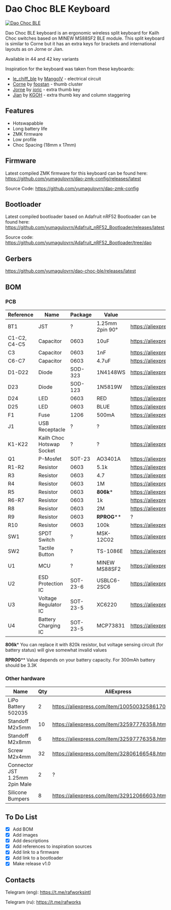 # Dao Choc BLE Keyboard

[![Dao Choc BLE](https://i.imgur.com/Edb27iAh.jpg)](https://i.imgur.com/Edb27iA.jpg)

Dao Choc BLE keyboard is an ergonomic wireless split keyboard for Kailh Choc switches based on MINEW MS88SF2 BLE module. This split keyboard is similar to Corne but it has an extra keys for brackets and international layouts as on Jorne or Jian.

Available in 44 and 42 key variants

Inspiration for the keyboard was taken from these keyboards:
- [le_chiff_ble](https://github.com/MangoIV/le_chiff_ble) by [MangoIV](https://github.com/MangoIV) - electrical circuit
- [Corne](https://github.com/foostan/crkbd) by [foostan](https://github.com/foostan) - thumb cluster
- [Jorne](https://github.com/joric/jorne) by [joric](https://github.com/joric) - extra thumb key
- [Jian](https://github.com/KGOH/Jian-Info) by [KGOH](https://github.com/KGOH) - extra thumb key and column staggering

## Features

- Hotswapabble
- Long battery life
- ZMK firmware
- Low profile
- Choc Spacing (18mm x 17mm)

## Firmware

Latest compiled ZMK firmware for this keyboard can be found here: https://github.com/yumagulovrn/dao-zmk-config/releases/latest

Source Code: https://github.com/yumagulovrn/dao-zmk-config

## Bootloader

Latest compiled bootloader based on Adafruit nRF52 Bootloader can be found here: https://github.com/yumagulovrn/Adafruit_nRF52_Bootloader/releases/latest

Source code: https://github.com/yumagulovrn/Adafruit_nRF52_Bootloader/tree/dao

## Gerbers

https://github.com/yumagulovrn/dao-choc-ble/releases/latest

## BOM

### PCB

| Reference    | Name                      | Package  | Value           | AliExpress                                        | LCSC    | Qty |
|--------------|---------------------------|----------|-----------------|---------------------------------------------------|---------|-----|
| BT1          | JST                       | ?        | 1.25mm 2pin 90° | https://aliexpress.com/item/10000064127272.html   | ?       | 2   |
| C1-C2, C4-C5 | Capacitor                 | 0603     | 10uF            | https://aliexpress.com/item/32966526545.html      | C19702  | 8   |
| C3           | Capacitor                 | 0603     | 1nF             | https://aliexpress.com/item/32966526545.html      | C1588   | 2   |
| C6-C7        | Capacitor                 | 0603     | 4.7uF           | https://aliexpress.com/item/32966526545.html      | C19666  | 4   |
| D1-D22       | Diode                     | SOD-323  | 1N4148WS        | https://aliexpress.com/item/32849879904.html      | C57759  | 44  |
| D23          | Diode                     | SOD-123  | 1N5819W         | https://aliexpress.com/item/32849879904.html      | C169540 | 2   |
| D24          | LED                       | 0603     | RED             | https://aliexpress.com/item/1206456185.html       | C2286   | 2   |
| D25          | LED                       | 0603     | BLUE            | https://aliexpress.com/item/1206456185.html       | C72041  | 2   |
| F1           | Fuse                      | 1206     | 500mA           | https://aliexpress.com/item/1005003498024664.html | C355568 | 2   |
| J1           | USB Receptacle            | ?        | ?               | https://aliexpress.com/item/32998900371.html      | C168688 | 2   |
| K1-K22       | Kailh Choc Hotswap Socket | ?        | ?               | https://aliexpress.com/item/33023283633.html      | ?       | 44  |
| Q1           | P-Mosfet                  | SOT-23   | AO3401A         | https://aliexpress.com/item/32990534792.html      | C15127  | 2   |
| R1-R2        | Resistor                  | 0603     | 5.1k            | https://aliexpress.com/item/1005001436923851.html | C23186  | 4   |
| R3           | Resistor                  | 0603     | 4.7             | https://aliexpress.com/item/1005001436923851.html | C23164  | 2   |
| R4           | Resistor                  | 0603     | 1M              | https://aliexpress.com/item/1005001436923851.html | C22935  | 2   |
| R5           | Resistor                  | 0603     | **806k***       | https://aliexpress.com/item/1005001436923851.html | C103828 | 2   |
| R6-R7        | Resistor                  | 0603     | 1k              | https://aliexpress.com/item/1005001436923851.html | C21190  | 4   |
| R8           | Resistor                  | 0603     | 2M              | https://aliexpress.com/item/1005001436923851.html | C22976  | 2   |
| R9           | Resistor                  | 0603     | **RPROG****     | ?                                                 | C22978  | 2   |
| R10          | Resistor                  | 0603     | 100k            | https://aliexpress.com/item/1005001436923851.html | C25803  | 2   |
| SW1          | SPDT Switch               | ?        | MSK-12C02       | https://aliexpress.com/item/4000685483225.html    | C431541 | 2   |
| SW2          | Tactile Button            | ?        | TS-1086E        | https://aliexpress.com/item/1005001846404680.html | C455276 | 2   |
| U1           | MCU                       | ?        | MINEW MS88SF2   | https://aliexpress.com/item/1005001798781865.html | ?       | 2   |
| U2           | ESD Protection IC         | SOT-23-6 | USBLC6-2SC6     | https://aliexpress.com/item/32523780535.html      | C558442 | 2   |
| U3           | Voltage Regulator IC      | SOT-23-5 | XC6220          | https://aliexpress.com/item/4000271612572.html    | C86534  | 2   |
| U4           | Battery Charging IC       | SOT-23-5 | MCP73831        | https://aliexpress.com/item/32714249253.html      | C14879  | 2   |

**806k*** You can replace it with 820k resistor, but voltage sensing circuit (for battery status) will give somewhat invalid values

**RPROG**** Value depends on your battery capacity. For 300mAh battery should be 3.3K

### Other hardware

| Name                           | Qty | AliExpress                                    |
|--------------------------------|-----|-----------------------------------------------|
| LiPo Battery 502035            |   2 | https://aliexpress.com/item/1005003258617053.html |
| Standoff M2x5mm                |  10 | https://aliexpress.com/item/32597776358.html  |
| Standoff M2x8mm                |   6 | https://aliexpress.com/item/32597776358.html  |
| Screw M2x4mm                   |  32 | https://aliexpress.com/item/32806166548.html  |
| Connector JST 1.25mm 2pin Male |   2 | ?                                             |
| Silicone Bumpers               |   8 | https://aliexpress.com/item/32912066603.html  |

## To Do List
- [x] Add BOM
- [x] Add images
- [x] Add descriptions
- [x] Add references to inspiration sources
- [x] Add link to a firmware
- [x] Add link to a bootloader
- [x] Make release v1.0

## Contacts

Telegram (eng): https://t.me/rafworksintl

Telegram (ru): https://t.me/rafworks
